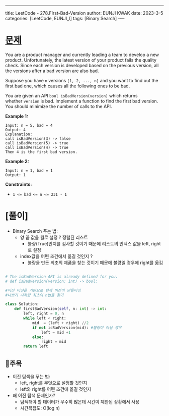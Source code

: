 ---
title: LeetCode - 278.FIrst-Bad-Version
author: EUNJI KWAK
date: 2023-3-5
categories: [LeetCode, EUNJI_l]
tags: [Binary Search]
-—

# [문제](https://leetcode.com/problems/first-bad-version/?envType=study-plan&id=algorithm-i)

You are a product manager and currently leading a team to develop a new product. Unfortunately, the latest version of your product fails the quality check. Since each version is developed based on the previous version, all the versions after a bad version are also bad.

Suppose you have `n` versions `[1, 2, ..., n]` and you want to find out the first bad one, which causes all the following ones to be bad.

You are given an API `bool isBadVersion(version)` which returns whether `version` is bad. Implement a function to find the first bad version. You should minimize the number of calls to the API.

**Example 1:**

```
Input: n = 5, bad = 4
Output: 4
Explanation:
call isBadVersion(3) -> false
call isBadVersion(5) -> true
call isBadVersion(4) -> true
Then 4 is the first bad version.
```

**Example 2:**

```
Input: n = 1, bad = 1
Output: 1
```

**Constraints:**

- `1 <= bad <= n <= 231 - 1`

# [풀이]

- Binary Search 푸는 법:
    - 양 끝 값을 뭘로 설정 ? 정렬된 리스트
        - 불량(True)인지를 검사할 것이기 때문에 리스트의 인덱스 값을 left, right로 설정
    - index값을 어떤 조건에서 옮길 것인지 ?
        - 불량을 만든 최초의 제품을 찾는 것이기 때문에 불량일 경우에 right를 옮김

```python

# The isBadVersion API is already defined for you.
# def isBadVersion(version: int) -> bool:

#이전 버전을 기반으로 현재 버전이 만들어짐
#나쁘기 시작한 최초의 n번을 찾기

class Solution:
    def firstBadVersion(self, n: int) -> int:
        left, right = 0, n
        while left < right:
            mid  = (left + right) //2
            if not isBadVersion(mid): #불량이 아닐 경우
                left = mid +1
            else:
                right = mid
        return left
```

## 📌주목

- 이진 탐색을 푸는 법:
    - left, right를 무엇으로 설정할 것인지
    - left와 right를 어떤 조건에 옮길 것인지
- 왜 이진 탐색 문제인가?
    - 탐색해야 할 데이터가 무수히 많은데 시간이 제한된 상황에서 사용
    - 시간복잡도: O(log n)
